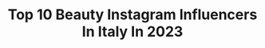 ---
title: Top 10 Beauty Instagram Influencers In Italy In 2023
description: >-
  Find top beauty Instagram influencers in Italy in 2023. Most popular hashtags: #makeup #nablacosmetics #makeuptutorial #summermakeup.
platform: Instagram
hits: 3072
text_top: See the top-rated Instagram profiles on inBeat.
text_bottom: Our database has 3072 Instagram influencers like this in Italy for you to connect with.
profiles:
  - username: "itstheskinyourein"
    fullname: >-
      Serena✨beauty content creator - UGC
    bio: >-
      YOUR skin, YOUR rules ✨ Beauty enthusiast • health • lifestyle TikTok, Pinterest, discount codes and links below✨
    location: "Italy"
    followers: 36489
    engagement: 1556
    commentsToLikes: 0.159760
    id: ck8tdo5fr44kc0j78ws6cotly
    verified: false
    hashtags: "#drugstoremakeup, #christmasmakeup, #selfcaresunday, #glowymakeup"
  - username: "_andreacimatti"
    fullname: >-
      A N D R E A  C I M A T T I
    bio: >-
      21, Milan Pro Make-Up Artist Beauty Content Creator 𝘽𝙐𝙎𝙄𝙉𝙀𝙎𝙎: andreacimatti01@gmail.com or DM
    location: "Italy"
    followers: 39030
    engagement: 783
    commentsToLikes: 0.032357
    id: ck5zzrcpgca7b0i14bzggkci5
    verified: false
    hashtags: "#summermakeup, #pridemonth, #prideseries, #christmasmakeup"
  - username: "rita.cap"
    fullname: >-
      Rita Capparelli
    bio: >-
      Italian based in Turin 🥀deeply in love with aesthetics beauty inquiries: rita@sparkleagency.it @thewom contributor my wardrobe ↴
    location: "Italy"
    followers: 101850
    engagement: 425
    commentsToLikes: 0.006343
    id: ck138l6upgrut0i19o4hxktfz
    verified: false
    hashtags: "#thursday, #parisianstyle, #saturday, #friday"
  - username: "giuliacova87"
    fullname: >-
      Giulia Cova
    bio: >-
      ° Makeup Artist ° Skincare Specialist °Youtube:Giulia Cova Il mio canale Youtube ⬇️⬇️⬇️ #giuliacova #beauty
    location: "Italy"
    followers: 65800
    engagement: 162
    commentsToLikes: 0.090539
    id: ck5q94s459e2k0i11fj2s3xfw
    verified: false
    hashtags: "#makeup, #unboxing, #nablacosmetics, #estate2021"
  - username: "iamtinacriss"
    fullname: >-
      Cristina
    bio: >-
      Certified MUA @cristinamuabacau Fitness🌸fashion🌸beauty Email/DM me for collabs cristina.teacu@yahoo.co.uk 📍Romania
    location: "Italy"
    followers: 34113
    engagement: 418
    commentsToLikes: 0.103305
    id: ckap4kvfl7qu40i787gjcc4m0
    verified: false
    hashtags: ""
  - username: "evinalepotilnica"
    fullname: >-
      EVA CENTRIH | evinalepotilnica
    bio: >-
      Dancing in the mall 👠 | Dancing on the Globus ✈ 📸 - Fashion | Travel | Beauty 🎬 - YouTuber 💌 - info@evinalepotilnica.si 📍SLO Founder of @lepotica.si
    location: "Italy"
    followers: 29291
    engagement: 859
    commentsToLikes: 0.014540
    id: ck5bxmk27o02v0i112p4c2cqi
    verified: false
    hashtags: "#bemarrakech, #morocco, #bestpresent, #marrakech"
  - username: "mrezababaei_photography"
    fullname: >-
      ▪️Mohammad Reza Babaei
    bio: >-
      📍Portrait ○○○ Fashion ○○○ Beauty ●●●●●●●●●●●●●●●●●●●●●●●●● Photograoher / Graphic Designer 📥 Dc For Work 📸 Tehran 📍
    location: "Italy"
    followers: 16075
    engagement: 809
    commentsToLikes: 0.110676
    id: ck9wh0p3gvprk0j78ozld95x7
    verified: false
    hashtags: ""
  - username: "mehdiabazari.picto"
    fullname: >-
      © MEHDI ABAZARI
    bio: >-
      " Your look is valuable " Portrait and Beauty Photogragher Retoucher • Contact Via Direct
    location: "Italy"
    followers: 17504
    engagement: 1608
    commentsToLikes: 0.073387
    id: ck0vzw7owb6r10i19n4b0rmqo
    verified: false
    hashtags: "#retouch, #retoucher, #makeup, #promotiongroup2028"
  - username: "liquorsbeauty"
    fullname: >-
      Luca 🐆🇮🇹
    bio: >-
      Beauty Lover👨🏼‍🎨 Milan LIQUORSLF 25% OFF @lookfantastic.it 📩 lux.essposito90@gmail.com 👇🏼new YouTube video👇🏼
    location: "Italy"
    followers: 38316
    engagement: 1139
    commentsToLikes: 0.079511
    id: ck138czq8fn0e0i19kkek2r3r
    verified: false
    hashtags: "#makeupreels, #lookfantastic, #nablacosmetics, #makeupvideo"
  - username: "sophieshohet"
    fullname: >-
      Sophie | Fashion, Cars, Beauty
    bio: >-
      Luxury YouTuber: Fashion, Supercars, Beauty 300k on YouTube ☺️ Cars 🚘Lamborghini, Porsche, Bentley, McLaren 600LT 👇🏽MY OUTFITS
    location: "Italy"
    followers: 77467
    engagement: 885
    commentsToLikes: 0.204987
    id: ck136j8w76rf50i19kmsywg59
    verified: false
    hashtags: "#luisaviaroma, #sophieshohet, #fashion, #liketkit"
---